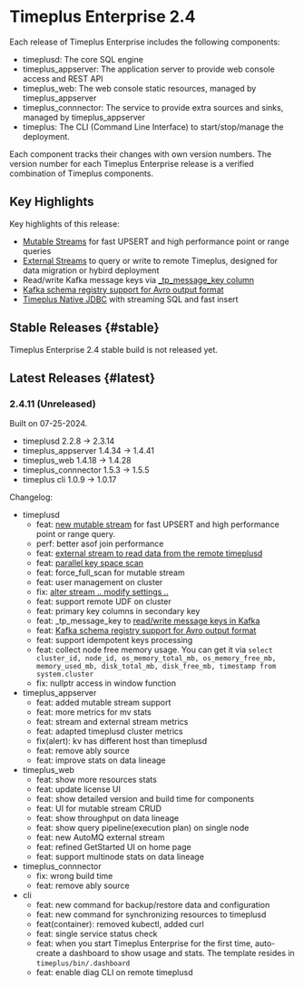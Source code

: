 # Timeplus Enterprise 2.4
Each release of Timeplus Enterprise includes the following components:

* timeplusd: The core SQL engine
* timeplus_appserver: The application server to provide web console access and REST API
* timeplus_web: The web console static resources, managed by timeplus_appserver
* timeplus_connnector: The service to provide extra sources and sinks, managed by timeplus_appserver
* timeplus: The CLI (Command Line Interface) to start/stop/manage the deployment.

Each component tracks their changes with own version numbers. The version number for each Timeplus Enterprise release is a verified combination of Timeplus components.

## Key Highlights
Key highlights of this release:
* [Mutable Streams](mutable-stream) for fast UPSERT and high performance point or range queries
* [External Streams](timeplus-external-stream) to query or write to remote Timeplus, designed for data migration or hybird deployment
* Read/write Kafka message keys via [_tp_message_key column](proton-kafka#messagekey)
* [Kafka schema registry support for Avro output format](proton-schema-registry#write)
* [Timeplus Native JDBC](jdbc) with streaming SQL and fast insert

## Stable Releases {#stable}
Timeplus Enterprise 2.4 stable build is not released yet.

## Latest Releases {#latest}

### 2.4.11 (Unreleased)
Built on 07-25-2024.
* timeplusd 2.2.8 -> 2.3.14
* timeplus_appserver 1.4.34 -> 1.4.41
* timeplus_web 1.4.18 -> 1.4.28
* timeplus_connnector 1.5.3 -> 1.5.5
* timeplus cli 1.0.9 -> 1.0.17

Changelog:

* timeplusd
  * feat: [new mutable stream](mutable-stream) for fast UPSERT and high performance point or range query.
  * perf: better asof join performance
  * feat: [external stream to read data from the remote timeplusd](timeplus-external-stream)
  * feat: [parallel key space scan](mutable-stream#key_space_full_scan_threads)
  * feat: force_full_scan for mutable stream
  * feat: user management on cluster
  * fix: [alter stream .. modify settings ..](sql-alter-stream#stream_ttl)
  * feat: support remote UDF on cluster
  * feat: primary key columns in secondary key
  * feat: _tp_message_key to [read/write message keys in Kafka](proton-kafka#messagekey)
  * feat: [Kafka schema registry support for Avro output format](proton-schema-registry#write)
  * feat: support idempotent keys processing
  * feat: collect node free memory usage. You can get it via `select cluster_id, node_id, os_memory_total_mb, os_memory_free_mb, memory_used_mb, disk_total_mb, disk_free_mb, timestamp from system.cluster`
  * fix: nullptr access in window function
* timeplus_appserver
  * feat: added mutable stream support
  * feat: more metrics for mv stats
  * feat: stream and external stream metrics
  * feat: adapted timeplusd cluster metrics
  * fix(alert): kv has different host than timeplusd
  * feat: remove ably source
  * feat: improve stats on data lineage
* timeplus_web
  * feat: show more resources stats
  * feat: update license UI
  * feat: show detailed version and build time for components
  * feat: UI for mutable stream CRUD
  * feat: show throughput on data lineage
  * feat: show query pipeline(execution plan) on single node
  * feat: new AutoMQ external stream
  * feat: refined GetStarted UI on home page
  * feat: support multinode stats on data lineage
* timeplus_connnector
  * fix: wrong build time
  * feat: remove ably source
* cli
  * feat: new command for backup/restore data and configuration
  * feat: new command for synchronizing resources to timeplusd
  * feat(container): removed kubectl, added curl
  * feat: single service status check
  * feat: when you start Timeplus Enterprise for the first time, auto-create a dashboard to show usage and stats. The template resides in `timeplus/bin/.dashboard`
  * feat: enable diag CLI on remote timeplusd

